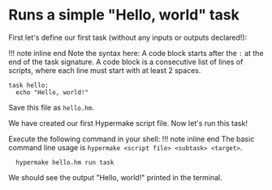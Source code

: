 # Runs a simple "Hello, world" task

First let's define our first task (without any inputs or outputs declared!):

!!! note inline end
    Note the syntax here: A code block starts after the `:` at the end of the task signature.
    A code block is a consecutive list of lines of scripts, where each line must start with at least 2 spaces.
```shell
task hello:
  echo "Hello, world!"
```

Save this file as `hello.hm`. 

We have created our first Hypermake script file.
Now let's run this task!

Execute the following command in your shell:
!!! note inline end
    The basic command line usage is `hypermake <script file> <subtask> <target>`.
```shell
  hypermake hello.hm run task 
```
We should see the output "Hello, world!" printed in the terminal.

